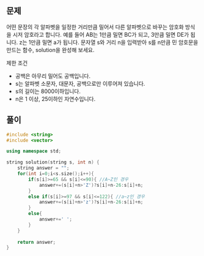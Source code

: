 ## 문제
어떤 문장의 각 알파벳을 일정한 거리만큼 밀어서 다른 알파벳으로 바꾸는 암호화 방식을 시저 암호라고 합니다. 예를 들어 AB는 1만큼 밀면 BC가 되고, 3만큼 밀면 DE가 됩니다. z는 1만큼 밀면 a가 됩니다. 문자열 s와 거리 n을 입력받아 s를 n만큼 민 암호문을 만드는 함수, solution을 완성해 보세요.

제한 조건
- 공백은 아무리 밀어도 공백입니다.
- s는 알파벳 소문자, 대문자, 공백으로만 이루어져 있습니다.
- s의 길이는 8000이하입니다.
- n은 1 이상, 25이하인 자연수입니다.

## 풀이
```c++
#include <string>
#include <vector>

using namespace std;

string solution(string s, int n) {
    string answer = "";
    for(int i=0;i<s.size();i++){
        if(s[i]>=65 && s[i]<=90){ //A~Z인 경우
            answer+=(s[i]+n>'Z')?s[i]+n-26:s[i]+n; 
        }
        else if(s[i]>=97 && s[i]<=122){ //a~z인 경우
            answer+=(s[i]+n>'z')?s[i]+n-26:s[i]+n;
        }
        else{
            answer+=' ';
        }
    }
    
    return answer;
}
```
